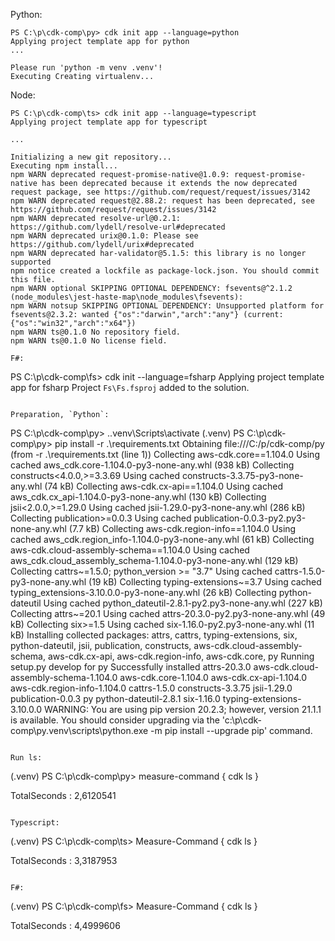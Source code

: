 Python:

```
PS C:\p\cdk-comp\py> cdk init app --language=python
Applying project template app for python
...

Please run 'python -m venv .venv'!
Executing Creating virtualenv...
```

Node:

```
PS C:\p\cdk-comp\ts> cdk init app --language=typescript
Applying project template app for typescript

...

Initializing a new git repository...
Executing npm install...
npm WARN deprecated request-promise-native@1.0.9: request-promise-native has been deprecated because it extends the now deprecated request package, see https://github.com/request/request/issues/3142
npm WARN deprecated request@2.88.2: request has been deprecated, see https://github.com/request/request/issues/3142
npm WARN deprecated resolve-url@0.2.1: https://github.com/lydell/resolve-url#deprecated
npm WARN deprecated urix@0.1.0: Please see https://github.com/lydell/urix#deprecated
npm WARN deprecated har-validator@5.1.5: this library is no longer supported
npm notice created a lockfile as package-lock.json. You should commit this file.
npm WARN optional SKIPPING OPTIONAL DEPENDENCY: fsevents@^2.1.2 (node_modules\jest-haste-map\node_modules\fsevents):
npm WARN notsup SKIPPING OPTIONAL DEPENDENCY: Unsupported platform for fsevents@2.3.2: wanted {"os":"darwin","arch":"any"} (current: {"os":"win32","arch":"x64"})
npm WARN ts@0.1.0 No repository field.
npm WARN ts@0.1.0 No license field.

F#:

```
PS C:\p\cdk-comp\fs> cdk init --language=fsharp
Applying project template app for fsharp
Project `Fs\Fs.fsproj` added to the solution.

```

Preparation, `Python`:

```
PS C:\p\cdk-comp\py> .\.venv\Scripts\activate
(.venv) PS C:\p\cdk-comp\py> pip install -r .\requirements.txt
Obtaining file:///C:/p/cdk-comp/py (from -r .\requirements.txt (line 1))
Collecting aws-cdk.core==1.104.0
  Using cached aws_cdk.core-1.104.0-py3-none-any.whl (938 kB)
Collecting constructs<4.0.0,>=3.3.69
  Using cached constructs-3.3.75-py3-none-any.whl (74 kB)
Collecting aws-cdk.cx-api==1.104.0
  Using cached aws_cdk.cx_api-1.104.0-py3-none-any.whl (130 kB)
Collecting jsii<2.0.0,>=1.29.0
  Using cached jsii-1.29.0-py3-none-any.whl (286 kB)
Collecting publication>=0.0.3
  Using cached publication-0.0.3-py2.py3-none-any.whl (7.7 kB)
Collecting aws-cdk.region-info==1.104.0
  Using cached aws_cdk.region_info-1.104.0-py3-none-any.whl (61 kB)
Collecting aws-cdk.cloud-assembly-schema==1.104.0
  Using cached aws_cdk.cloud_assembly_schema-1.104.0-py3-none-any.whl (129 kB)
Collecting cattrs~=1.5.0; python_version >= "3.7"
  Using cached cattrs-1.5.0-py3-none-any.whl (19 kB)
Collecting typing-extensions~=3.7
  Using cached typing_extensions-3.10.0.0-py3-none-any.whl (26 kB)
Collecting python-dateutil
  Using cached python_dateutil-2.8.1-py2.py3-none-any.whl (227 kB)
Collecting attrs~=20.1
  Using cached attrs-20.3.0-py2.py3-none-any.whl (49 kB)
Collecting six>=1.5
  Using cached six-1.16.0-py2.py3-none-any.whl (11 kB)
Installing collected packages: attrs, cattrs, typing-extensions, six, python-dateutil, jsii, publication, constructs, aws-cdk.cloud-assembly-schema, aws-cdk.cx-api, aws-cdk.region-info, aws-cdk.core, py
  Running setup.py develop for py
Successfully installed attrs-20.3.0 aws-cdk.cloud-assembly-schema-1.104.0 aws-cdk.core-1.104.0 aws-cdk.cx-api-1.104.0 aws-cdk.region-info-1.104.0 cattrs-1.5.0 constructs-3.3.75 jsii-1.29.0 publication-0.0.3 py python-dateutil-2.8.1 six-1.16.0 typing-extensions-3.10.0.0
WARNING: You are using pip version 20.2.3; however, version 21.1.1 is available.
You should consider upgrading via the 'c:\p\cdk-comp\py\.venv\scripts\python.exe -m pip install --upgrade pip' command.
```

Run ls:

```
(.venv) PS C:\p\cdk-comp\py> measure-command { cdk ls }

TotalSeconds      : 2,6120541
```

Typescript:

```
(.venv) PS C:\p\cdk-comp\ts> Measure-Command { cdk ls }

TotalSeconds      : 3,3187953
```

F#:

```

(.venv) PS C:\p\cdk-comp\fs> Measure-Command { cdk ls }

TotalSeconds      : 4,4999606

```


